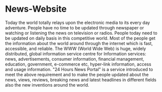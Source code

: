 ﻿# News-Website

Today the world totally relays upon the electronic media to its every day adventure. People have no time to be updated through newspaper or watching or listening the news on television or radios. People today need to be updated on daily basis in this competitive world. Most of the people get the information about the world around through the internet which is fast, accessible, and reliable. The WWW (World Wide Web) is huge, widely distributed, global information service centre for Information services: news, advertisements, consumer information, financial management, education, government, e-commerce etc, hyper-link information, access and usage information. "24 Hours News Portal" is a service introduced to meet the above requirement and to make the people updated about the news, views, reviews, breaking news and latest headlines in different fields also the new inventions around the world.

